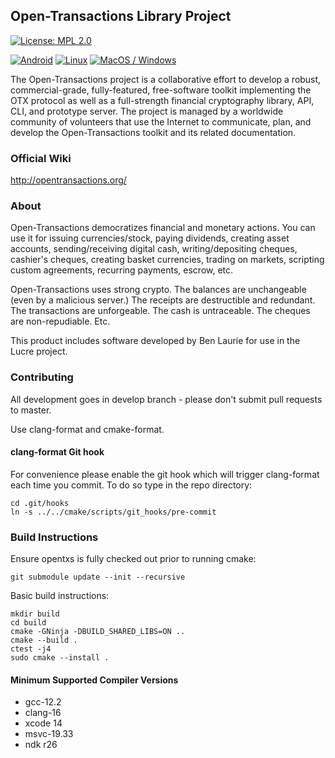 ## Open-Transactions Library Project

[![License: MPL 2.0](https://img.shields.io/badge/License-MPL%202.0-brightgreen.svg)](https://opensource.org/licenses/MPL-2.0)

[![Android](https://github.com/open-transactions/opentxs/workflows/Android/badge.svg)](https://github.com/Open-Transactions/opentxs/actions)
[![Linux](https://github.com/open-transactions/opentxs/workflows/linux/badge.svg)](https://github.com/Open-Transactions/opentxs/actions)
[![MacOS / Windows](https://github.com/open-transactions/opentxs/workflows/vcpkg/badge.svg)](https://github.com/Open-Transactions/opentxs/actions)

The Open-Transactions project is a collaborative effort to develop a robust,
commercial-grade, fully-featured, free-software toolkit implementing the OTX
protocol as well as a full-strength financial cryptography library, API, CLI,
and prototype server. The project is managed by a worldwide community of
volunteers that use the Internet to communicate, plan, and develop the
Open-Transactions toolkit and its related documentation.

### Official Wiki

http://opentransactions.org/

### About

Open-Transactions democratizes financial and monetary actions. You can use it
for issuing currencies/stock, paying dividends, creating asset accounts,
sending/receiving digital cash, writing/depositing cheques, cashier's cheques,
creating basket currencies, trading on markets, scripting custom agreements,
recurring payments, escrow, etc.

Open-Transactions uses strong crypto. The balances are unchangeable (even by a
malicious server.) The receipts are destructible and redundant. The transactions
are unforgeable. The cash is untraceable. The cheques are non-repudiable. Etc.

This product includes software developed by Ben Laurie for use in the Lucre
project.

### Contributing

All development goes in develop branch - please don't submit pull requests to
master.

Use clang-format and cmake-format.

#### clang-format Git hook

For convenience please enable the git hook which will trigger clang-format each
time you commit. To do so type in the repo directory:

    cd .git/hooks
    ln -s ../../cmake/scripts/git_hooks/pre-commit

### Build Instructions

Ensure opentxs is fully checked out prior to running cmake:

    git submodule update --init --recursive

Basic build instructions:

    mkdir build
    cd build
    cmake -GNinja -DBUILD_SHARED_LIBS=ON ..
    cmake --build .
    ctest -j4
    sudo cmake --install .

#### Minimum Supported Compiler Versions

- gcc-12.2
- clang-16
- xcode 14
- msvc-19.33
- ndk r26
